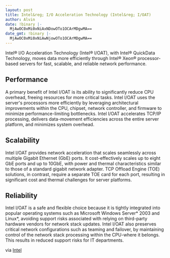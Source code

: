 ```yaml
---
layout: post
title: Intel&reg; I/O Acceleration Technology (Intel&reg; I/OAT)
author: Alvin
date: !binary |-
  MjAwOC0xMi0xNiAxNDowOTo1OCArMDgwMA==
date_gmt: !binary |-
  MjAwOC0xMi0xNiAwNjowOTo1OCArMDgwMA==
---
```

<p class="intro">Intel&reg; I/O Acceleration Technology (Intel&reg; I/OAT),
with Intel&reg; QuickData Technology, moves data more efficiently through
Intel&reg; Xeon&reg; processor-based servers for fast, scalable, and reliable
network performance.
		<!-- /product-overview-intro -->
<h2>Performance</h2>
A
primary benefit of Intel I/OAT is its ability to significantly reduce
CPU overhead, freeing resources for more critical tasks. Intel I/OAT
uses the server's processors more efficiently by leveraging
architectural improvements within the CPU, chipset, network controller,
and firmware to minimize performance-limiting bottlenecks. Intel I/OAT
accelerates TCP/IP processing, delivers data-movement efficiencies
across the entire server platform, and minimizes system overhead.
<h2>Scalability</h2>
Intel
I/OAT provides network acceleration that scales seamlessly across
multiple Gigabit Ethernet (GbE) ports. It cost-effectively scales up to
eight GbE ports and up to 10GbE, with power and thermal characteristics
similar to those of a standard gigabit network adapter. TCP Offload
Engine (TOE) solutions, in contrast, require a separate TOE card for
each port, resulting in significant cost and thermal challenges for
server platforms.
<h2>Reliability</h2>
Intel I/OAT
is a safe and flexible choice because it is tightly integrated into
popular operating systems such as Microsoft Windows Server* 2003 and
Linux*, avoiding support risks associated with relying on third-party
hardware vendors for network stack updates. Intel I/OAT also preserves
critical network configurations such as teaming and failover, by
maintaining control of the network stack processing within the
CPU-where it belongs. This results in reduced support risks for IT
departments.

via <a target="_blank" href="http://www.intel.com/technology/ioacceleration/">Intel</a>
